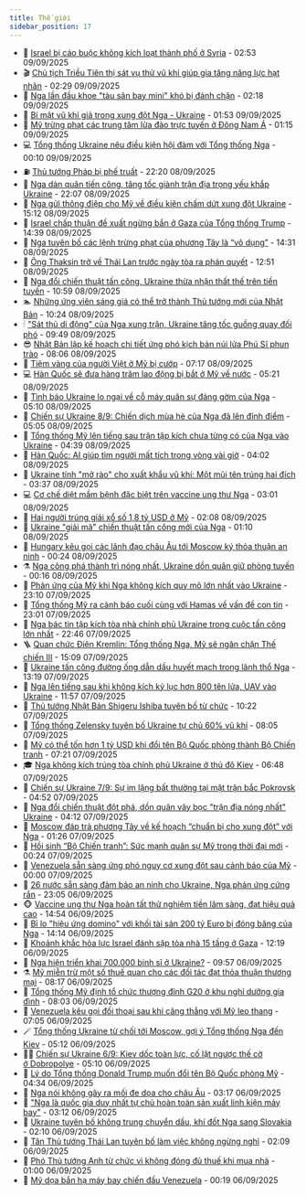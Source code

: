 ```yaml
---
title: Thế giới
sidebar_position: 17
---
```


<!-- dantri-the-gioi:START -->
- 🌋 [Israel bị cáo buộc không kích loạt thành phố ở Syria](https://dantri.com.vn/the-gioi/israel-bi-cao-buoc-khong-kich-loat-thanh-pho-o-syria-20250909094933034.htm) - 02:53 09/09/2025
- 🎬 [Chủ tịch Triều Tiên thị sát vụ thử vũ khí giúp gia tăng năng lực hạt nhân](https://dantri.com.vn/the-gioi/chu-tich-trieu-tien-thi-sat-vu-thu-vu-khi-giup-gia-tang-nang-luc-hat-nhan-20250909092114460.htm) - 02:29 09/09/2025
- 🧰 [Nga lần đầu khoe &quot;tàu sân bay mini&quot; khó bị đánh chặn](https://dantri.com.vn/the-gioi/nga-lan-dau-khoe-tau-san-bay-mini-kho-bi-danh-chan-20250909090303891.htm) - 02:18 09/09/2025
- 🌋 [Bí mật vũ khí giả trong xung đột Nga - Ukraine](https://dantri.com.vn/the-gioi/bi-mat-vu-khi-gia-trong-xung-dot-nga-ukraine-20250909084838676.htm) - 01:53 09/09/2025
- 🗽 [Mỹ trừng phạt các trung tâm lừa đảo trực tuyến ở Đông Nam Á](https://dantri.com.vn/the-gioi/my-trung-phat-cac-trung-tam-lua-dao-truc-tuyen-o-dong-nam-a-20250909072240161.htm) - 01:15 09/09/2025
- 💻 [Tổng thống Ukraine nêu điều kiện hội đàm với Tổng thống Nga](https://dantri.com.vn/the-gioi/tong-thong-ukraine-neu-dieu-kien-hoi-dam-voi-tong-thong-nga-20250909070356955.htm) - 00:10 09/09/2025
- ⛽️ [Thủ tướng Pháp bị phế truất](https://dantri.com.vn/the-gioi/thu-tuong-phap-bi-phe-truat-20250909050821143.htm) - 22:20 08/09/2025
- 🤩 [Nga dàn quân tiến công, tăng tốc giành trận địa trọng yếu khắp Ukraine](https://dantri.com.vn/the-gioi/nga-dan-quan-tien-cong-tang-toc-gianh-tran-dia-trong-yeu-khap-ukraine-20250909040903828.htm) - 22:07 08/09/2025
- 🧐 [Nga gửi thông điệp cho Mỹ về điều kiện chấm dứt xung đột Ukraine](https://dantri.com.vn/the-gioi/nga-gui-thong-diep-cho-my-ve-dieu-kien-cham-dut-xung-dot-ukraine-20250908215934277.htm) - 15:12 08/09/2025
- 🎊 [Israel chấp thuận đề xuất ngừng bắn ở Gaza của Tổng thống Trump](https://dantri.com.vn/the-gioi/israel-chap-thuan-de-xuat-ngung-ban-o-gaza-cua-tong-thong-trump-20250908182307305.htm) - 14:39 08/09/2025
- 📝 [Nga tuyên bố các lệnh trừng phạt của phương Tây là “vô dụng”](https://dantri.com.vn/the-gioi/nga-tuyen-bo-cac-lenh-trung-phat-cua-phuong-tay-la-vo-dung-20250908183814929.htm) - 14:31 08/09/2025
- 🤡 [Ông Thaksin trở về Thái Lan trước ngày tòa ra phán quyết](https://dantri.com.vn/the-gioi/ong-thaksin-tro-ve-thai-lan-truoc-ngay-toa-ra-phan-quyet-20250908180047080.htm) - 12:51 08/09/2025
- 🥷 [Nga đổi chiến thuật tấn công, Ukraine thừa nhận thất thế trên tiền tuyến](https://dantri.com.vn/the-gioi/nga-doi-chien-thuat-tan-cong-ukraine-thua-nhan-that-the-tren-tien-tuyen-20250908173530039.htm) - 10:59 08/09/2025
- 🏊 [Những ứng viên sáng giá có thể trở thành Thủ tướng mới của Nhật Bản](https://dantri.com.vn/the-gioi/nhung-ung-vien-sang-gia-co-the-tro-thanh-thu-tuong-moi-cua-nhat-ban-20250723145146156.htm) - 10:24 08/09/2025
- 🕯 [&quot;Sát thủ di động&quot; của Nga xung trận, Ukraine tăng tốc guồng quay đối phó](https://dantri.com.vn/the-gioi/sat-thu-di-dong-cua-nga-xung-tran-ukraine-tang-toc-guong-quay-doi-pho-20250908164412755.htm) - 09:49 08/09/2025
- 😎 [Nhật Bản lập kế hoạch chi tiết ứng phó kịch bản núi lửa Phú Sĩ phun trào](https://dantri.com.vn/the-gioi/nhat-ban-lap-ke-hoach-chi-tiet-ung-pho-kich-ban-nui-lua-phu-si-phun-trao-20250908140827951.htm) - 08:06 08/09/2025
- 🌈 [Tiệm vàng của người Việt ở Mỹ bị cướp](https://dantri.com.vn/the-gioi/tiem-vang-cua-nguoi-viet-o-my-bi-cuop-20250908134035888.htm) - 07:17 08/09/2025
- 💻 [Hàn Quốc sẽ đưa hàng trăm lao động bị bắt ở Mỹ về nước](https://dantri.com.vn/the-gioi/han-quoc-se-dua-hang-tram-lao-dong-bi-bat-o-my-ve-nuoc-20250908101325336.htm) - 05:21 08/09/2025
- 🤖 [Tình báo Ukraine lo ngại về cỗ máy quân sự đáng gờm của Nga](https://dantri.com.vn/the-gioi/tinh-bao-ukraine-lo-ngai-ve-co-may-quan-su-dang-gom-cua-nga-20250908114250924.htm) - 05:10 08/09/2025
- 🦏 [Chiến sự Ukraine 8/9: Chiến dịch mùa hè của Nga đã lên đỉnh điểm](https://dantri.com.vn/the-gioi/chien-su-ukraine-89-chien-dich-mua-he-cua-nga-da-len-dinh-diem-20250908105603460.htm) - 05:05 08/09/2025
- 🌁 [Tổng thống Mỹ lên tiếng sau trận tập kích chưa từng có của Nga vào Ukraine](https://dantri.com.vn/the-gioi/tong-thong-my-len-tieng-sau-tran-tap-kich-chua-tung-co-cua-nga-vao-ukraine-20250908111244957.htm) - 04:39 08/09/2025
- 🐘 [Hàn Quốc: AI giúp tìm người mất tích trong vòng vài giờ](https://dantri.com.vn/the-gioi/han-quoc-ai-giup-tim-nguoi-mat-tich-trong-vong-vai-gio-20250908105712873.htm) - 04:02 08/09/2025
- 🥷 [Ukraine tính &quot;mở rào&quot; cho xuất khẩu vũ khí: Một mũi tên trúng hai đích](https://dantri.com.vn/the-gioi/ukraine-tinh-mo-rao-cho-xuat-khau-vu-khi-mot-mui-ten-trung-hai-dich-20250908101752246.htm) - 03:37 08/09/2025
- 💻 [Cơ chế diệt mầm bệnh đặc biệt trên vaccine ung thư Nga](https://dantri.com.vn/the-gioi/co-che-diet-mam-benh-dac-biet-tren-vaccine-ung-thu-nga-20250908094051834.htm) - 03:01 08/09/2025
- 🎡 [Hai người trúng giải xổ số 1,8 tỷ USD ở Mỹ](https://dantri.com.vn/the-gioi/hai-nguoi-trung-giai-xo-so-18-ty-usd-o-my-20250908090152353.htm) - 02:08 08/09/2025
- 🧰 [Ukraine &quot;giải mã&quot; chiến thuật tấn công mới của Nga](https://dantri.com.vn/the-gioi/ukraine-giai-ma-chien-thuat-tan-cong-moi-cua-nga-20250908072023194.htm) - 01:10 08/09/2025
- 🥸 [Hungary kêu gọi các lãnh đạo châu Âu tới Moscow ký thỏa thuận an ninh](https://dantri.com.vn/the-gioi/hungary-keu-goi-cac-lanh-dao-chau-au-toi-moscow-ky-thoa-thuan-an-ninh-20250908071436110.htm) - 00:24 08/09/2025
- ⚗️ [Nga công phá thành trì nóng nhất, Ukraine dồn quân giữ phòng tuyến](https://dantri.com.vn/the-gioi/nga-cong-pha-thanh-tri-nong-nhat-ukraine-don-quan-giu-phong-tuyen-20250908070052876.htm) - 00:16 08/09/2025
- 🌮 [Phản ứng của Mỹ khi Nga không kích quy mô lớn nhất vào Ukraine](https://dantri.com.vn/the-gioi/phan-ung-cua-my-khi-nga-khong-kich-quy-mo-lon-nhat-vao-ukraine-20250908055843025.htm) - 23:10 07/09/2025
- 🎃 [Tổng thống Mỹ ra cảnh báo cuối cùng với Hamas về vấn đề con tin](https://dantri.com.vn/the-gioi/tong-thong-my-ra-canh-bao-cuoi-cung-voi-hamas-ve-van-de-con-tin-20250908054432911.htm) - 23:01 07/09/2025
- 💫 [Nga bác tin tập kích tòa nhà chính phủ Ukraine trong cuộc tấn công lớn nhất](https://dantri.com.vn/the-gioi/nga-bac-tin-tap-kich-toa-nha-chinh-phu-ukraine-trong-cuoc-tan-cong-lon-nhat-20250908052906031.htm) - 22:46 07/09/2025
- 🪜 [Quan chức Điện Kremlin: Tổng thống Nga, Mỹ sẽ ngăn chặn Thế chiến III](https://dantri.com.vn/the-gioi/quan-chuc-dien-kremlin-tong-thong-nga-my-se-ngan-chan-the-chien-iii-20250907214146294.htm) - 15:09 07/09/2025
- 🌋 [Ukraine tấn công đường ống dẫn dầu huyết mạch trong lãnh thổ Nga](https://dantri.com.vn/the-gioi/ukraine-tan-cong-duong-ong-dan-dau-huyet-mach-trong-lanh-tho-nga-20250907174037684.htm) - 13:19 07/09/2025
- 🦏 [Nga lên tiếng sau khi không kích kỷ lục hơn 800 tên lửa, UAV vào Ukraine](https://dantri.com.vn/the-gioi/nga-len-tieng-sau-khi-khong-kich-ky-luc-hon-800-ten-lua-uav-vao-ukraine-20250907183357931.htm) - 11:57 07/09/2025
- 👀 [Thủ tướng Nhật Bản Shigeru Ishiba tuyên bố từ chức](https://dantri.com.vn/the-gioi/thu-tuong-nhat-ban-shigeru-ishiba-tuyen-bo-tu-chuc-20250907164423053.htm) - 10:22 07/09/2025
- 🧰 [Tổng thống Zelensky tuyên bố Ukraine tự chủ 60% vũ khí](https://dantri.com.vn/the-gioi/tong-thong-zelensky-tuyen-bo-ukraine-tu-chu-60-vu-khi-20250907142610168.htm) - 08:05 07/09/2025
- 🚀 [Mỹ có thể tốn hơn 1 tỷ USD khi đổi tên Bộ Quốc phòng thành Bộ Chiến tranh](https://dantri.com.vn/the-gioi/my-co-the-ton-hon-1-ty-usd-khi-doi-ten-bo-quoc-phong-thanh-bo-chien-tranh-20250907134603844.htm) - 07:21 07/09/2025
- 🎓 [Nga không kích trúng tòa chính phủ Ukraine ở thủ đô Kiev](https://dantri.com.vn/the-gioi/nga-khong-kich-trung-toa-chinh-phu-ukraine-o-thu-do-kiev-20250907132931245.htm) - 06:48 07/09/2025
- 🥸 [Chiến sự Ukraine 7/9: Sự im lặng bất thường tại mặt trận bắc Pokrovsk](https://dantri.com.vn/the-gioi/chien-su-ukraine-79-su-im-lang-bat-thuong-tai-mat-tran-bac-pokrovsk-20250907114603278.htm) - 04:52 07/09/2025
- 🦅 [Nga đổi chiến thuật đột phá, dồn quân vây bọc &quot;trận địa nóng nhất&quot; Ukraine](https://dantri.com.vn/the-gioi/nga-doi-chien-thuat-dot-pha-don-quan-vay-boc-tran-dia-nong-nhat-ukraine-20250907110843217.htm) - 04:12 07/09/2025
- 🤭 [Moscow đáp trả phương Tây về kế hoạch “chuẩn bị cho xung đột” với Nga](https://dantri.com.vn/the-gioi/moscow-dap-tra-phuong-tay-ve-ke-hoach-chuan-bi-cho-xung-dot-voi-nga-20250907082219153.htm) - 01:26 07/09/2025
- 🤖 [Hồi sinh “Bộ Chiến tranh”: Sức mạnh quân sự Mỹ trong thời đại mới](https://dantri.com.vn/the-gioi/hoi-sinh-bo-chien-tranh-suc-manh-quan-su-my-trong-thoi-dai-moi-20250907064845526.htm) - 00:24 07/09/2025
- 🐲 [Venezuela sẵn sàng ứng phó nguy cơ xung đột sau cảnh báo của Mỹ](https://dantri.com.vn/the-gioi/venezuela-san-sang-ung-pho-nguy-co-xung-dot-sau-canh-bao-cua-my-20250907064926355.htm) - 00:00 07/09/2025
- 🫣 [26 nước sẵn sàng đảm bảo an ninh cho Ukraine, Nga phản ứng cứng rắn](https://dantri.com.vn/the-gioi/26-nuoc-san-sang-dam-bao-an-ninh-cho-ukraine-nga-phan-ung-cung-ran-20250907060403863.htm) - 23:05 06/09/2025
- 🐵 [Vaccine ung thư Nga hoàn tất thử nghiệm tiền lâm sàng, đạt hiệu quả cao](https://dantri.com.vn/the-gioi/vaccine-ung-thu-nga-hoan-tat-thu-nghiem-tien-lam-sang-dat-hieu-qua-cao-20250906213602469.htm) - 14:54 06/09/2025
- 🫶 [Bỉ lo &quot;hiệu ứng domino&quot; với khối tài sản 200 tỷ Euro bị đóng băng của Nga](https://dantri.com.vn/the-gioi/bi-lo-hieu-ung-domino-voi-khoi-tai-san-200-ty-euro-bi-dong-bang-cua-nga-20250906202135833.htm) - 14:14 06/09/2025
- 💃 [Khoảnh khắc hỏa lực Israel đánh sập tòa nhà 15 tầng ở Gaza](https://dantri.com.vn/the-gioi/khoanh-khac-hoa-luc-israel-danh-sap-toa-nha-15-tang-o-gaza-20250906185201475.htm) - 12:19 06/09/2025
- 💫 [Nga hiện triển khai 700.000 binh sĩ ở Ukraine?](https://dantri.com.vn/the-gioi/nga-hien-trien-khai-700000-binh-si-o-ukraine-20250906164811081.htm) - 09:57 06/09/2025
- ⚗️ [Mỹ miễn trừ một số thuế quan cho các đối tác đạt thỏa thuận thương mại](https://dantri.com.vn/the-gioi/my-mien-tru-mot-so-thue-quan-cho-cac-doi-tac-dat-thoa-thuan-thuong-mai-20250906140126761.htm) - 08:17 06/09/2025
- 🥷 [Tổng thống Mỹ định tổ chức thượng đỉnh G20 ở khu nghỉ dưỡng gia đình](https://dantri.com.vn/the-gioi/tong-thong-my-dinh-to-chuc-thuong-dinh-g20-o-khu-nghi-duong-gia-dinh-20250906145600040.htm) - 08:03 06/09/2025
- 🥸 [Venezuela kêu gọi đối thoại sau khi căng thẳng với Mỹ leo thang](https://dantri.com.vn/the-gioi/venezuela-keu-goi-doi-thoai-sau-khi-cang-thang-voi-my-leo-thang-20250906110011793.htm) - 07:05 06/09/2025
- 🪄 [Tổng thống Ukraine từ chối tới Moscow, gợi ý Tổng thống Nga đến Kiev](https://dantri.com.vn/the-gioi/tong-thong-ukraine-tu-choi-toi-moscow-goi-y-tong-thong-nga-den-kiev-20250906104438851.htm) - 05:12 06/09/2025
- 🧑‍💻 [Chiến sự Ukraine 6/9: Kiev dốc toàn lực, cố lật ngược thế cờ ở Dobropolye](https://dantri.com.vn/the-gioi/chien-su-ukraine-69-kiev-doc-toan-luc-co-lat-nguoc-the-co-o-dobropolye-20250906103529588.htm) - 05:10 06/09/2025
- 🤭 [Lý do Tổng thống Donald Trump muốn đổi tên Bộ Quốc phòng Mỹ](https://dantri.com.vn/the-gioi/ly-do-tong-thong-donald-trump-muon-doi-ten-bo-quoc-phong-my-20250906103010323.htm) - 04:34 06/09/2025
- 🗽 [Nga nói không gây ra mối đe dọa cho châu Âu](https://dantri.com.vn/the-gioi/nga-noi-khong-gay-ra-moi-de-doa-cho-chau-au-20250906081844823.htm) - 03:17 06/09/2025
- 🤖 [&quot;Nga là quốc gia duy nhất tự chủ hoàn toàn sản xuất linh kiện máy bay&quot;](https://dantri.com.vn/the-gioi/nga-la-quoc-gia-duy-nhat-tu-chu-hoan-toan-san-xuat-linh-kien-may-bay-20250906091935732.htm) - 03:12 06/09/2025
- 🌈 [Ukraine tuyên bố không trung chuyển dầu, khí đốt Nga sang Slovakia](https://dantri.com.vn/the-gioi/ukraine-tuyen-bo-khong-trung-chuyen-dau-khi-dot-nga-sang-slovakia-20250906085119652.htm) - 02:10 06/09/2025
- 🤩 [Tân Thủ tướng Thái Lan tuyên bố làm việc không ngừng nghỉ](https://dantri.com.vn/the-gioi/tan-thu-tuong-thai-lan-tuyen-bo-lam-viec-khong-ngung-nghi-20250906073846822.htm) - 02:09 06/09/2025
- 🤗 [Phó Thủ tướng Anh từ chức vì không đóng đủ thuế khi mua nhà](https://dantri.com.vn/the-gioi/pho-thu-tuong-anh-tu-chuc-vi-khong-dong-du-thue-khi-mua-nha-20250906073709251.htm) - 01:00 06/09/2025
- 🙉 [Mỹ dọa bắn hạ máy bay chiến đấu Venezuela](https://dantri.com.vn/the-gioi/my-doa-ban-ha-may-bay-chien-dau-venezuela-20250906070612775.htm) - 00:19 06/09/2025<!-- dantri-the-gioi:END -->

